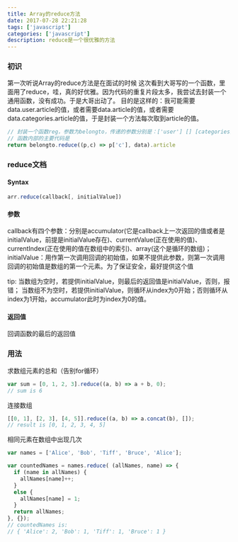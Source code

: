 ```yaml
---
title: Array的reduce方法
date: 2017-07-28 22:21:28
tags: ['javascript']
categories: ['javascript']
description: reduce是一个很优雅的方法
---
```


### 初识

第一次听说Array的reduce方法是在面试的时候
这次看到大哥写的一个函数，里面用了reduce，哇，真的好优雅。因为代码的重复片段太多，我尝试去封装一个通用函数，没有成功。于是大哥出动了。
目的是这样的：我可能需要data.user.article的值，或者需要data.article的值，或者需要data.categories.article的值，于是封装一个方法每次取到article的值。
```javascript
// 封装一个函数reg，参数为belongto，传递的参数分别是：['user'] [] [categories]
// 函数内部的主要代码是
return belongto.reduce((p,c) => p['c'], data).article
```

### reduce文档

#### Syntax

```javascript
arr.reduce(callback[, initialValue])
```

#### 参数

callback有四个参数：分别是accumulator(它是callback上一次返回的值或者是initialValue，前提是initialValue存在)、currentValue(正在使用的值)、currentIndex(正在使用的值在数组中的索引)、array(这个是循环的数组)；
initialValue：用作第一次调用回调的初始值，如果不提供此参数，则第一次调用回调的初始值是数组的第一个元素。为了保证安全，最好提供这个值

tip: 当数组为空时，若提供initialValue，则最后的返回值是initialValue，否则，报错；
     当数组不为空时，若提供initialValue，则循环从index为0开始；否则循环从index为1开始，accumulator此时为index为0的值。

#### 返回值

回调函数的最后的返回值

### 用法

求数组元素的总和（告别for循环）
```javascript
var sum = [0, 1, 2, 3].reduce((a, b) => a + b, 0);
// sum is 6
```

连接数组
```javascript
[[0, 1], [2, 3], [4, 5]].reduce((a, b) => a.concat(b), []);
// result is [0, 1, 2, 3, 4, 5]
```

相同元素在数组中出现几次
```javascript
var names = ['Alice', 'Bob', 'Tiff', 'Bruce', 'Alice'];

var countedNames = names.reduce( (allNames, name) => {
  if (name in allNames) {
    allNames[name]++;
  }
  else {
    allNames[name] = 1;
  }
  return allNames;
}, {});
// countedNames is:
// { 'Alice': 2, 'Bob': 1, 'Tiff': 1, 'Bruce': 1 }
```



